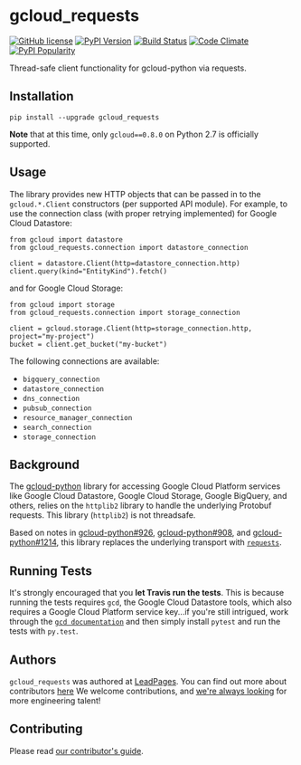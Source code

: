 # gcloud_requests

[![GitHub license](https://img.shields.io/github/license/LeadPages/gcloud_requests.svg?style=flat-square)](https://raw.githubusercontent.com/LeadPages/gcloud_requests/master/LICENSE)
[![PyPI Version](https://img.shields.io/pypi/v/gcloud_requests.svg?style=flat-square)](https://pypi.python.org/pypi/gcloud_requests/)
[![Build Status](https://img.shields.io/travis/LeadPages/gcloud_requests.svg?style=flat-square)](https://travis-ci.org/LeadPages/gcloud_requests)
[![Code Climate](https://img.shields.io/codeclimate/github/LeadPages/gcloud_requests.svg?style=flat-square)](https://codeclimate.com/github/LeadPages/gcloud_requests)
[![PyPI Popularity](https://img.shields.io/pypi/dm/gcloud_requests.svg?style=flat-square)](https://pypi.python.org/pypi/gcloud_requests/)

Thread-safe client functionality for gcloud-python via requests.

## Installation

```
pip install --upgrade gcloud_requests
```

**Note** that at this time, only `gcloud==0.8.0` on Python 2.7 is
officially supported.

## Usage

The library provides new HTTP objects that can be passed in to the
`gcloud.*.Client` constructors (per supported API module). For example,
to use the connection class (with proper retrying implemented) for
Google Cloud Datastore:

```
from gcloud import datastore
from gcloud_requests.connection import datastore_connection

client = datastore.Client(http=datastore_connection.http)
client.query(kind="EntityKind").fetch()
```

and for Google Cloud Storage:

```
from gcloud import storage
from gcloud_requests.connection import storage_connection

client = gcloud.storage.Client(http=storage_connection.http, project="my-project")
bucket = client.get_bucket("my-bucket")
```

The following connections are available:

- `bigquery_connection`
- `datastore_connection`
- `dns_connection`
- `pubsub_connection`
- `resource_manager_connection`
- `search_connection`
- `storage_connection`

## Background

The [gcloud-python](https://github.com/GoogleCloudPlatform/gcloud-python)
library for accessing Google Cloud Platform services like Google Cloud
Datastore, Google Cloud Storage, Google BigQuery, and others, relies on
the `httplib2` library to handle the underlying Protobuf requests. This
library (`httplib2`) is not threadsafe.

Based on notes in [gcloud-python#926](https://github.com/GoogleCloudPlatform/gcloud-python/issues/926),
[gcloud-python#908](https://github.com/GoogleCloudPlatform/gcloud-python/issues/908),
and [gcloud-python#1214](https://github.com/GoogleCloudPlatform/gcloud-python/issues/1214),
this library replaces the underlying transport with [`requests`](http://python-requests.org).

## Running Tests

It's strongly encouraged that you **let Travis run the tests**. This is
because running the tests requires `gcd`, the Google Cloud Datastore
tools, which also requires a Google Cloud Platform service key...if
you're still intrigued, work through the [`gcd documentation`](https://cloud.google.com/datastore/docs/tools/)
and then simply install `pytest` and run the tests with `py.test`.

## Authors

`gcloud_requests` was authored at [LeadPages](http://leadpages.net). You
can find out more about contributors [here](https://github.com/LeadPages/gcloud_requests/graphs/contributors)
We welcome contributions, and [we're always looking](http://www.leadpages.net/careers) for more
engineering talent!

## Contributing

Please read [our contributor's guide](./CONTRIBUTING.md).
